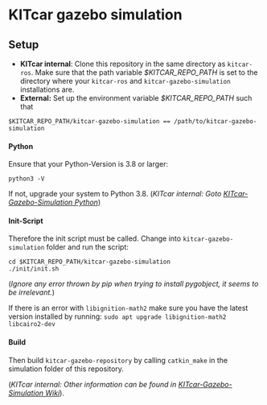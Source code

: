 # KITcar gazebo simulation

## Setup

- **KITcar internal**: Clone this repository in the same directory as `kitcar-ros`. Make sure that the path variable *$KITCAR_REPO_PATH* is set to the directory where your `kitcar-ros` and `kitcar-gazebo-simulation` installations are.
- **External:** Set up the environment variable *$KITCAR_REPO_PATH* such that
```
$KITCAR_REPO_PATH/kitcar-gazebo-simulation == /path/to/kitcar-gazebo-simulation
```

#### Python
Ensure that your Python-Version is 3.8 or larger:
```
python3 -V
```
If not, upgrade your system to Python 3.8. (*KITcar internal: Goto [KITcar-Gazebo-Simulation Python](https://wiki.kitcar-team.de/doku.php?id=teams:simulation:python)*)

#### Init-Script
Therefore the init script must be called. Change into `kitcar-gazebo-simulation` folder and run the script:
```
cd $KITCAR_REPO_PATH/kitcar-gazebo-simulation
./init/init.sh
```
(*Ignore any error thrown by pip when trying to install pygobject, it seems to be irrelevant.*)

If there is an error with `libignition-math2` make sure you have the latest version installed by running:
```sudo apt upgrade libignition-math2 libcairo2-dev```

#### Build
Then build `kitcar-gazebo-repository` by calling `catkin_make` in the simulation folder of this repository.

(*KITcar internal: Other information can be found in [KITcar-Gazebo-Simulation Wiki](https://wiki.kitcar-team.de/doku.php?id=technik:systemstruktur:simulation:start)*).

